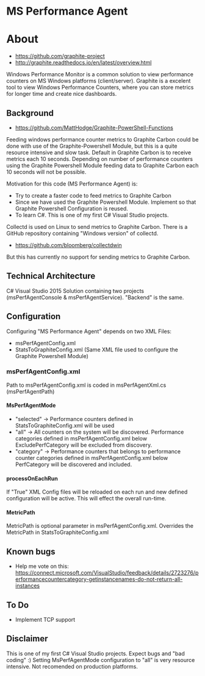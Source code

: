 # MS Performance Agent #

# About #

- https://github.com/graphite-project
- http://graphite.readthedocs.io/en/latest/overview.html

Windows Performance Monitor is a common solution to view performance counters on MS Windows platforms (client/server).
Graphite is a excelent tool to view Windows Performance Counters, where you can store metrics for longer time and create nice dashboards.

## Background ##

- https://github.com/MattHodge/Graphite-PowerShell-Functions

Feeding windows performance counter metrics to Graphite Carbon could be done with use of the Graphite-Powershell Module, but this is a quite resource intensive and slow task.
Default in Graphite Carbon is to receive metrics each 10 seconds. Depending on number of performance counters using the Graphite Powershell Module feeding data to Graphite Carbon each 10 seconds will not be possible.

Motivation for this code (MS Performance Agent) is:
- Try to create a faster code to feed metrics to Graphite Carbon
- Since we have used the Graphite Powershell Module. Implement so that Graphite Powershell Configuration is reused.
- To learn C#. This is one of my first C# Visual Studio projects. 

Collectd is used on Linux to send metrics to Graphite Carbon. There is a GitHub repository containing "Windows version" of collectd.
- https://github.com/bloomberg/collectdwin

But this has currently no support for sending metrics to Graphite Carbon.

## Technical Architecture ##

C# Visual Studio 2015 Solution containing two projects (msPerfAgentConsole & msPerfAgentService).
"Backend" is the same.

## Configuration ##

Configuring "MS Performance Agent" depends on two XML Files:
- msPerfAgentConfig.xml
- StatsToGraphiteConfig.xml (Same XML file used to configure the Graphite Powershell Module)

### msPerfAgentConfig.xml ###

Path to msPerfAgentConfig.xml is coded in msPerfAgentXml.cs (msPerfAgentPath)

#### MsPerfAgentMode ####

- "selected" -> Performance counters defined in StatsToGraphiteConfig.xml will be used
- "all" -> All counters on the system will be discovered. Performance categories defined in msPerfAgentConfig.xml below ExcludePerfCategory will be excluded from discovery.
- "category" -> Performance counters that belongs to performance counter categories defined in msPerfAgentConfig.xml below PerfCategory will be discovered and included.

#### processOnEachRun ####

If "True" XML Config files will be reloaded on each run and new defined configuration will be active. This will effect the overall run-time.

#### MetricPath ####

MetricPath is optional parameter in msPerfAgentConfig.xml. Overrides the MetricPath in StatsToGraphiteConfig.xml

## Known bugs ##

- Help me vote on this: https://connect.microsoft.com/VisualStudio/feedback/details/2723276/performancecountercategory-getinstancenames-do-not-return-all-instances

## To Do ##

- Implement TCP support

## Disclaimer ##

This is one of my first C# Visual Studio projects. Expect bugs and "bad coding" :)
Setting MsPerfAgentMode configuration to "all" is very resource intensive. Not recomended on production platforms.